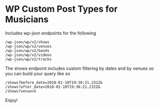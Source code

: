 # WP Custom Post Types for Musicians

Includes wp-json endpoints for the following

```
/wp-json/wp/v2/shows
/wp-json/wp/v2/venues
/wp-json/wp/v2/bands
/wp-json/wp/v2/videos
/wp-json/wp/v2/tracks

```

The shows endpoint includes custom filtering by dates and by venues so you can build your query like so

```
/shows?before_date=2018-01-10T19:36:21.232Z&
/shows?after_date=2018-01-10T19:36:21.232Z&
/shows?venue=5
```

Enjoy!